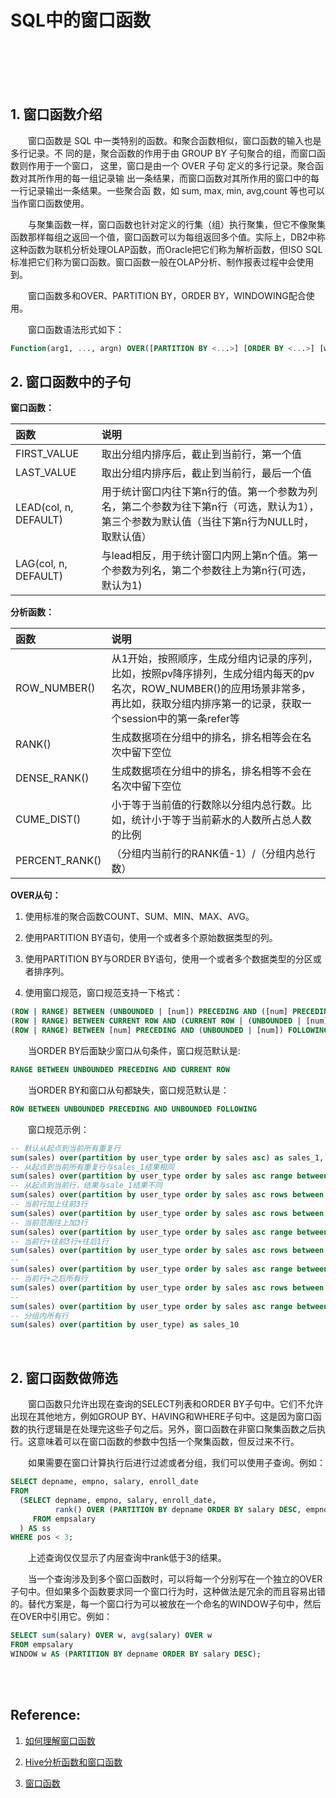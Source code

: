 # SQL中的窗口函数

<br>
<br>
<br>
<br>

## 1. 窗口函数介绍

&emsp;&emsp;窗口函数是 SQL 中一类特别的函数。和聚合函数相似，窗口函数的输入也是多行记录。不 同的是，聚合函数的作用于由 GROUP BY 子句聚合的组，而窗口函数则作用于一个窗口， 这里，窗口是由一个 OVER 子句 定义的多行记录。聚合函数对其所作用的每一组记录输 出一条结果，而窗口函数对其所作用的窗口中的每一行记录输出一条结果。一些聚合函 数，如 sum, max, min, avg,count 等也可以当作窗口函数使用。

&emsp;&emsp;与聚集函数一样，窗口函数也针对定义的行集（组）执行聚集，但它不像聚集函数那样每组之返回一个值，窗口函数可以为每组返回多个值。实际上，DB2中称这种函数为联机分析处理OLAP函数，而Oracle把它们称为解析函数，但ISO SQL标准把它们称为窗口函数。窗口函数一般在OLAP分析、制作报表过程中会使用到。

&emsp;&emsp;窗口函数多和OVER、PARTITION BY，ORDER BY，WINDOWING配合使用。

&emsp;&emsp;窗口函数语法形式如下：

```sql
Function(arg1, ..., argn) OVER([PARTITION BY <...>] [ORDER BY <...>] [window_clause])
```

## 2. 窗口函数中的子句

**窗口函数：**

|函数|说明|
|:----|:----|
|FIRST_VALUE|取出分组内排序后，截止到当前行，第一个值|
|LAST_VALUE|取出分组内排序后，截止到当前行，最后一个值|
|LEAD(col, n, DEFAULT)|用于统计窗口内往下第n行的值。第一个参数为列名，第二个参数为往下第n行（可选，默认为1），第三个参数为默认值（当往下第n行为NULL时，取默认值）|
|LAG(col, n, DEFAULT)|与lead相反，用于统计窗口内网上第n个值。第一个参数为列名，第二个参数往上为第n行(可选，默认为1)|

**分析函数：**

|函数|说明|
|:----|:----|
|ROW_NUMBER()|从1开始，按照顺序，生成分组内记录的序列，比如，按照pv降序排列，生成分组内每天的pv名次，ROW_NUMBER()的应用场景非常多，再比如，获取分组内排序第一的记录，获取一个session中的第一条refer等|
|RANK()|生成数据项在分组中的排名，排名相等会在名次中留下空位|
|DENSE_RANK()|生成数据项在分组中的排名，排名相等不会在名次中留下空位|
|CUME_DIST()|小于等于当前值的行数除以分组内总行数。比如，统计小于等于当前薪水的人数所占总人数的比例|
|PERCENT_RANK()|（分组内当前行的RANK值-1）/（分组内总行数）|

**OVER从句：**

1. 使用标准的聚合函数COUNT、SUM、MIN、MAX、AVG。

2. 使用PARTITION BY语句，使用一个或者多个原始数据类型的列。

3. 使用PARTITION BY与ORDER BY语句，使用一个或者多个数据类型的分区或者排序列。

4. 使用窗口规范，窗口规范支持一下格式：

```sql
(ROW | RANGE) BETWEEN (UNBOUNDED | [num]) PRECEDING AND ([num] PRECEDING | CURRENT ROW | (UNBOUNDED | [num]) FOLLOWING)
(ROW | RANGE) BETWEEN CURRENT ROW AND (CURRENT ROW | (UNBOUNDED | [num]) FOLLOWING)
(ROW | RANGE) BETWEEN [num] PRECEDING AND (UNBOUNDED | [num]) FOLLOWING
```

&emsp;&emsp;当ORDER BY后面缺少窗口从句条件，窗口规范默认是:

```sql
RANGE BETWEEN UNBOUNDED PRECEDING AND CURRENT ROW
```

&emsp;&emsp;当ORDER BY和窗口从句都缺失，窗口规范默认是：

```sql
ROW BETWEEN UNBOUNDED PRECEDING AND UNBOUNDED FOLLOWING
```

&emsp;&emsp;窗口规范示例：

```sql
-- 默认从起点到当前所有重复行
sum(sales) over(partition by user_type order by sales asc) as sales_1,
-- 从起点到当前所有重复行与sales_1结果相同
sum(sales) over(partition by user_type order by sales asc range between unbounded preceding and current row) as sales_2,
-- 从起点到当前行，结果与sale_1结果不同
sum(sales) over(partition by user_type order by sales asc rows between unbounded preceding and current row) as sales_3,
-- 当前行加上往前3行
sum(sales) over(partition by user_type order by sales asc rows between 3 preceding and current row) as sales_4,
-- 当前范围往上加3行
sum(sales) over(partition by user_type order by sales asc range between 3 preceding and current row) as sales_5,
-- 当前行+往前3行+往后1行
sum(sales) over(partition by user_type order by sales asc rows between 3 preceding and 1 following) as sales_6,
--
sum(sales) over(partition by user_type order by sales asc range between 3 preceding and 1 following) as sales_7,
-- 当前行+之后所有行
sum(sales) over(partition by user_type order by sales asc rows between current row and unbounded following) as sales_8,
--
sum(sales) over(partition by user_type order by sales asc range between current row and unbounded following) as sales_9,
-- 分组内所有行
sum(sales) over(partition by user_type) as sales_10
```

 <br>
 
 ## 2. 窗口函数做筛选
 
&emsp;&emsp;窗口函数只允许出现在查询的SELECT列表和ORDER BY子句中。它们不允许出现在其他地方，例如GROUP BY、HAVING和WHERE子句中。这是因为窗口函数的执行逻辑是在处理完这些子句之后。另外，窗口函数在非窗口聚集函数之后执行。这意味着可以在窗口函数的参数中包括一个聚集函数，但反过来不行。

&emsp;&emsp;如果需要在窗口计算执行后进行过滤或者分组，我们可以使用子查询。例如：

```sql
SELECT depname, empno, salary, enroll_date
FROM
  (SELECT depname, empno, salary, enroll_date,
          rank() OVER (PARTITION BY depname ORDER BY salary DESC, empno) AS pos
     FROM empsalary
  ) AS ss
WHERE pos < 3;
```
 
&emsp;&emsp;上述查询仅仅显示了内层查询中rank低于3的结果。

&emsp;&emsp;当一个查询涉及到多个窗口函数时，可以将每一个分别写在一个独立的OVER子句中。但如果多个函数要求同一个窗口行为时，这种做法是冗余的而且容易出错的。替代方案是，每一个窗口行为可以被放在一个命名的WINDOW子句中，然后在OVER中引用它。例如：

```sql
SELECT sum(salary) OVER w, avg(salary) OVER w
FROM empsalary
WINDOW w AS (PARTITION BY depname ORDER BY salary DESC);
```




<br>
<br>

## Reference:

1. [如何理解窗口函数](https://blog.csdn.net/sinat_29581293/article/details/77479330)

2. [Hive分析函数和窗口函数](https://www.jianshu.com/p/acc8b158daef)

3. [窗口函数](http://www.postgres.cn/docs/10/tutorial-window.html)